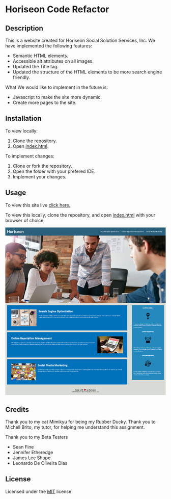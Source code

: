# Horiseon Code Refactor

## Description 

This is a website created for Horiseon Social Solution Services, Inc.
We have implemented the following features:
* Semantic HTML elements.
* Accessible alt attributes on all images.
* Updated the Title tag.
* Updated the structure of the HTML elements to be more search engine friendly.

What We would like to implement in the future is:
* Javascript to make the site more dynamic.
* Create more pages to the site.

## Installation

To view locally:
1. Clone the repository.
2. Open [index.html](index.html).

To implement changes:
1. Clone or fork the repository.
2. Open the folder with your prefered IDE.
3. Implement your changes.

## Usage 

To view this site live [click here.](https://shelb-doc.github.io/horiseon-code-refactor/)

To view this locally, clone the repository, and open [index.html](index.html) with your browser of choice.

<p align="center">
  <img alt="Horiseon Site in Action" src="./assets/screenshots/basesite.png">
</p>

## Credits

Thank you to my cat Mimikyu for being my Rubber Ducky.
Thank you to Michell Brito, my tutor, for helping me understand this assignment.

Thank you to my Beta Testers
* Sean Fine
* Jennifer Etheredge
* James Lee Shupe
* Leonardo De Oliveira Dias


## License

Licensed under the [MIT](LICENSE.txt) license.